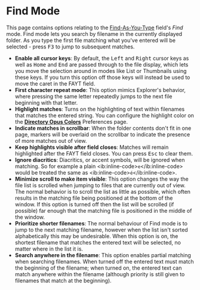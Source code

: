 # Find Mode

This page contains options relating to the [Find-As-You-Type](/Manual/basic_concepts/the_lister/find-as-you-type_field.md) field's *Find* mode. Find mode lets you search by filename in the currently displayed folder. As you type the first file matching what you've entered will be selected - press <kbd>F3</kbd> to jump to subsequent matches.

- **Enable all cursor keys**: By default, the <kbd>Left</kbd> and <kbd>Right</kbd> cursor keys as well as <kbd>Home</kbd> and <kbd>End</kbd> are passed through to the file display, which lets you move the selection around in modes like List or Thumbnails using these keys. If you turn this option off those keys will instead be used to move the caret in the FAYT field.
- **First character repeat mode**: This option mimics Explorer's behavior, where pressing the same letter repeatedly jumps to the next file beginning with that letter.
- **Highlight matches**: Turns on the highlighting of text within filenames that matches the entered string. You can configure the highlight color on the **[Directory Opus Colors](/Manual/preferences/preferences_categories/colors_and_fonts/directory_opus_colors.md)** Preferences page.
- **Indicate matches in scrollbar**: When the folder contents don't fit in one page, markers will be overlaid on the scrollbar to indicate the presence of more matches out of view.
- **Keep highlights visible after field closes**: Matches will remain highlighted after the FAYT field closes. You can press <kbd>Esc</kbd> to clear them.
- **Ignore diacritics**: Diacritics, or accent symbols, will be ignored when matching. So for example a plain \<ib:inline-code\>`e`\</ib:inline-code\> would be treated the same as \<ib:inline-code\>`é`\</ib:inline-code\>.
- **Minimize scroll to make item visible**: This option changes the way the file list is scrolled when jumping to files that are currently out of view. The normal behavior is to scroll the list as little as possible, which often results in the matching file being positioned at the bottom of the window. If this option is turned off then the list will be scrolled (if possible) far enough that the matching file is positioned in the middle of the window.
- **Prioritize shorter filenames**: The normal behaviour of Find mode is to jump to the next matching filename, however when the list isn't sorted alphabetically this may be undesirable. When this option is on, the shortest filename that matches the entered text will be selected, no matter where in the list it is.
- **Search anywhere in the filename**: This option enables partial matching when searching filenames. When turned off the entered text must match the beginning of the filename; when turned on, the entered text can match anywhere within the filename (although priority is still given to filenames that match at the beginning).
